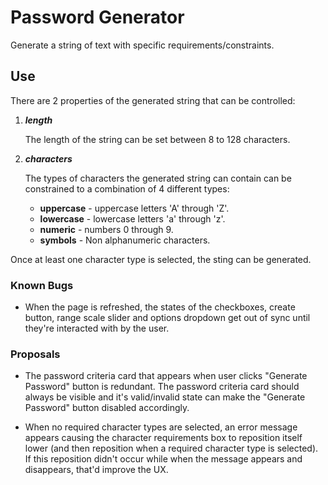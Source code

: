 # Password Generator

Generate a string of text with specific requirements/constraints.

## Use

There are 2 properties of the generated string that can be controlled:

1. ***length***

    The length of the string can be set between 8 to 128 characters.

1. ***characters***

    The types of characters the generated string can contain can be constrained to a combination of 4 different types:

    - **uppercase** - uppercase letters 'A' through 'Z'.
    - **lowercase** - lowercase letters 'a' through 'z'.
    - **numeric** - numbers 0 through 9.
    - **symbols** - Non alphanumeric characters.

Once at least one character type is selected, the sting can be generated.

### Known Bugs

- When the page is refreshed, the states of the checkboxes, create button, range scale slider and options dropdown get
  out of sync until they're interacted with by the user.

### Proposals

- The password criteria card that appears when user clicks "Generate Password" button is redundant. The password
  criteria card should always be visible and it's valid/invalid state can make the "Generate Password" button
  disabled accordingly.

- When no required character types are selected, an error message appears causing the character requirements box to
  reposition itself lower (and then reposition when a required character type is selected). If this reposition didn't
  occur while when the message appears and disappears, that'd improve the UX.
